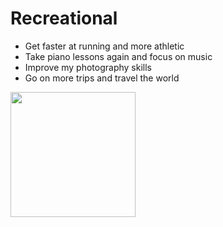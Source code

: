 # Recreational
- Get faster at running and more athletic
- Take piano lessons again and focus on music
- Improve my photography skills
- Go on more trips and travel the world
<img src="https://live.staticflickr.com/2811/11357509244_e60b86fd06_b.jpg" height="200px"/>